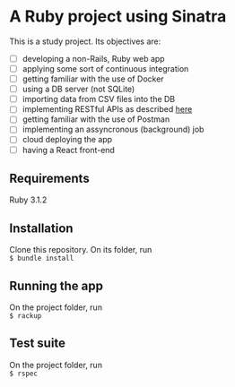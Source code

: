 # A Ruby project using Sinatra

This is a study project. Its objectives are:
- [ ] developing a non-Rails, Ruby web app
- [ ] applying some sort of continuous integration
- [ ] getting familiar with the use of Docker
- [ ] using a DB server (not SQLite) 
- [ ] importing data from CSV files into the DB
- [ ] implementing RESTful APIs as described [here](https://r.bluethl.net/how-to-design-better-apis)
- [ ] getting familiar with the use of Postman
- [ ] implementing an assyncronous (background) job
- [ ] cloud deploying the app
- [ ] having a React front-end

## Requirements

Ruby 3.1.2

## Installation

Clone this repository. On its folder, run  
`$ bundle install`  

## Running the app

On the project folder, run  
`$ rackup`  

## Test suite

On the project folder, run  
`$ rspec`    
